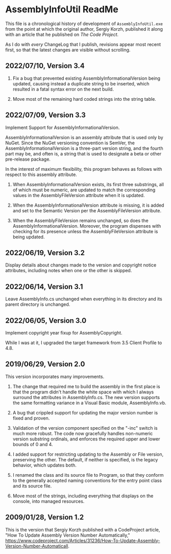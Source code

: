 # AssemblyInfoUtil ReadMe

This file is a chronological history of development of `AssemblyInfoUtil.exe`
from the point at which the original author, Sergiy Korzh, published it along
with an article that he published on _The Code Project_.

As I do with _every_ ChangeLog that I publish, revisions appear most recent
first, so that the latest changes are visible without scrolling.

## 2022/07/10, Version 3.4

1. Fix a bug that prevented existing AssemblyInformationalVersion being updated,
causing instead a duplicate string to be inserted, which resulted in a fatal
syntax error on the next build.

2. Move most of the remaining hard coded strings into the string table.

## 2022/07/09, Version 3.3

Implement Support for AssemblyInformationalVersion.

AssemblyInformationalVersion is an assembly attribute that is used only by NuGet.
Since the NuGet versioning convention is SemVer, the AssemblyInformationalVersion
is a three-part version string, and the fourth part may be, and often is, a
string that is used to designate a beta or other pre-release package.

In the interest of maximum flexibility, this program behaves as follows with
respect to this assembly attribute.

1. When AssemblyInformationalVersion exists, its first three substrings, all of
which must be numeric, are updated to match the corresponding values in the
AssemblyFileVersion attribute when it is updated.

2. When the AssemblyInformationalVersion attribute is missing, it is added and
set to the Semantic Version per the AssemblyFileVersion attribute.

3) When the AssemblyFileVersion remains unchanged, so does the
AssemblyInformationalVersion. Moreover, the program dispenses with checking for its
presence unless the AssemblyFileVersion attribute is being updated.

## 2022/06/19, Version 3.2

Display details about changes made to the version and copyright notice attributes, including notes when one or the other is skipped.

## 2022/06/14, Version 3.1

Leave AssemblyInfo.cs unchanged when everything in its directory and its parent directory is unchanged.

## 2022/06/05, Version 3.0

Implement copyright year fixup for AssemblyCopyright.

While I was at it, I upgraded the target framework from 3.5 Client Profile to 4.8.

## 2019/06/29, Version 2.0

This version incorporates many improvements.

1) The change that required me to build the assembly in the first place is that the program didn't handle the white space with which I always surround the attributes in AssemblyInfo.cs. The new version supports the same formatting variance in a Visual Basic module, AssemblyInfo.vb.

2) A bug that crippled support for updating the major version number is fixed and proven.

3) Validation of the version component specified on the "-inc" switch is much more robust. The code now gracefully handles non-numeric version substring ordinals, and enforces the required upper and lower bounds of 0 and 4.

4) I added support for restricting updating to the Assembly or File version, preserving the other. The default, if neither is specified, is the legacy behavior, which updates both.

5) I renamed the class and its source file to Program, so that they conform to the generally accepted naming conventions for the entry point class and its source file.

6) Move most of the strings, including everything that displays on the console, into managed resources.

## 2009/01/28, Version 1.2

This is the version that Sergiy Korzh published with a CodeProject article, "How To Update Assembly Version Number Automatically," <https://www.codeproject.com/Articles/31236/How-To-Update-Assembly-Version-Number-Automaticall>.
